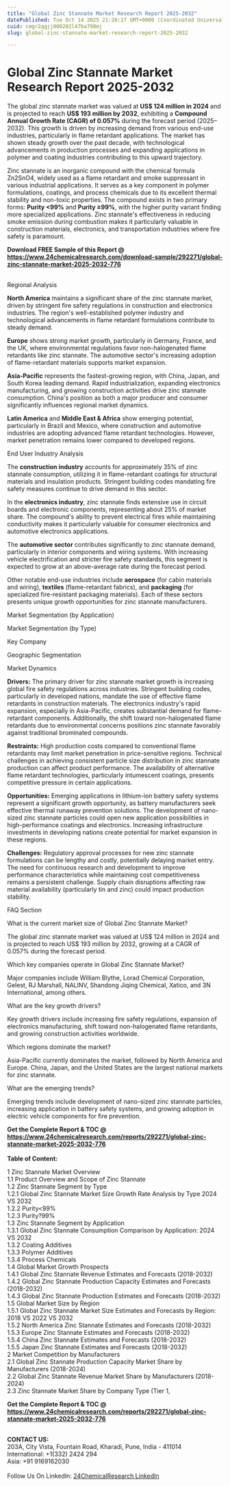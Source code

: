 ```yaml
---
title: "Global Zinc Stannate Market Research Report 2025-2032"
datePublished: Tue Oct 14 2025 21:28:27 GMT+0000 (Coordinated Universal Time)
cuid: cmgr2qgjj000202l47ba798mj
slug: global-zinc-stannate-market-research-report-2025-2032

---
```


# Global Zinc Stannate Market Research Report 2025-2032

<p>The global zinc stannate market was valued at <strong>US$ 124 million in 2024</strong> and is projected to reach <strong>US$ 193 million by 2032</strong>, exhibiting a <strong>Compound Annual Growth Rate (CAGR) of 0.057%</strong> during the forecast period (2025–2032). This growth is driven by increasing demand from various end-use industries, particularly in flame retardant applications. The market has shown steady growth over the past decade, with technological advancements in production processes and expanding applications in polymer and coating industries contributing to this upward trajectory.</p><p>
</p><p>Zinc stannate is an inorganic compound with the chemical formula Zn2SnO4, widely used as a flame retardant and smoke suppressant in various industrial applications. It serves as a key component in polymer formulations, coatings, and process chemicals due to its excellent thermal stability and non-toxic properties. The compound exists in two primary forms: <strong>Purity &lt;99%</strong> and <strong>Purity ≥99%</strong>, with the higher purity variant finding more specialized applications. Zinc stannate's effectiveness in reducing smoke emission during combustion makes it particularly valuable in construction materials, electronics, and transportation industries where fire safety is paramount.</p><div><b>Download FREE Sample of this Report @ 
            <a href="https://www.24chemicalresearch.com/download-sample/292271/global-zinc-stannate-market-2025-2032-776">
            https://www.24chemicalresearch.com/download-sample/292271/global-zinc-stannate-market-2025-2032-776</a></b></div><br><p>
Regional Analysis</p><p>
</p><p><strong>North America</strong> maintains a significant share of the zinc stannate market, driven by stringent fire safety regulations in construction and electronics industries. The region's well-established polymer industry and technological advancements in flame retardant formulations contribute to steady demand.</p><p>
</p><p><strong>Europe</strong> shows strong market growth, particularly in Germany, France, and the UK, where environmental regulations favor non-halogenated flame retardants like zinc stannate. The automotive sector's increasing adoption of flame-retardant materials supports market expansion.</p><p>
</p><p><strong>Asia-Pacific</strong> represents the fastest-growing region, with China, Japan, and South Korea leading demand. Rapid industrialization, expanding electronics manufacturing, and growing construction activities drive zinc stannate consumption. China's position as both a major producer and consumer significantly influences regional market dynamics.</p><p>
</p><p><strong>Latin America</strong> and <strong>Middle East &amp; Africa</strong> show emerging potential, particularly in Brazil and Mexico, where construction and automotive industries are adopting advanced flame retardant technologies. However, market penetration remains lower compared to developed regions.</p><p>
End User Industry Analysis</p><p>
</p><p>The <strong>construction industry</strong> accounts for approximately 35% of zinc stannate consumption, utilizing it in flame-retardant coatings for structural materials and insulation products. Stringent building codes mandating fire safety measures continue to drive demand in this sector.</p><p>
</p><p>In the <strong>electronics industry</strong>, zinc stannate finds extensive use in circuit boards and electronic components, representing about 25% of market share. The compound's ability to prevent electrical fires while maintaining conductivity makes it particularly valuable for consumer electronics and automotive electronics applications.</p><p>
</p><p>The <strong>automotive sector</strong> contributes significantly to zinc stannate demand, particularly in interior components and wiring systems. With increasing vehicle electrification and stricter fire safety standards, this segment is expected to grow at an above-average rate during the forecast period.</p><p>
</p><p>Other notable end-use industries include <strong>aerospace</strong> (for cabin materials and wiring), <strong>textiles</strong> (flame-retardant fabrics), and <strong>packaging</strong> (for specialized fire-resistant packaging materials). Each of these sectors presents unique growth opportunities for zinc stannate manufacturers.</p><p>
Market Segmentation (by Application)</p><p>
</p><p>
Market Segmentation (by Type)</p><p>
</p><p>
Key Company</p><p>
</p><p>
Geographic Segmentation</p><p>
</p><p>
Market Dynamics</p><p>
</p><p><strong>Drivers:</strong> The primary driver for zinc stannate market growth is increasing global fire safety regulations across industries. Stringent building codes, particularly in developed nations, mandate the use of effective flame retardants in construction materials. The electronics industry's rapid expansion, especially in Asia-Pacific, creates substantial demand for flame-retardant components. Additionally, the shift toward non-halogenated flame retardants due to environmental concerns positions zinc stannate favorably against traditional brominated compounds.</p><p>
</p><p><strong>Restraints:</strong> High production costs compared to conventional flame retardants may limit market penetration in price-sensitive regions. Technical challenges in achieving consistent particle size distribution in zinc stannate production can affect product performance. The availability of alternative flame retardant technologies, particularly intumescent coatings, presents competitive pressure in certain applications.</p><p>
</p><p><strong>Opportunities:</strong> Emerging applications in lithium-ion battery safety systems represent a significant growth opportunity, as battery manufacturers seek effective thermal runaway prevention solutions. The development of nano-sized zinc stannate particles could open new application possibilities in high-performance coatings and electronics. Increasing infrastructure investments in developing nations create potential for market expansion in these regions.</p><p>
</p><p><strong>Challenges:</strong> Regulatory approval processes for new zinc stannate formulations can be lengthy and costly, potentially delaying market entry. The need for continuous research and development to improve performance characteristics while maintaining cost competitiveness remains a persistent challenge. Supply chain disruptions affecting raw material availability (particularly tin and zinc) could impact production stability.</p><p>
FAQ Section</p><p>
What is the current market size of Global Zinc Stannate Market?</p><p>
</p><p>The global zinc stannate market was valued at US$ 124 million in 2024 and is projected to reach US$ 193 million by 2032, growing at a CAGR of 0.057% during the forecast period.</p><p>
Which key companies operate in Global Zinc Stannate Market?</p><p>
</p><p>Major companies include William Blythe, Lorad Chemical Corporation, Gelest, RJ Marshall, NALINV, Shandong Jiqing Chemical, Xatico, and 3N International, among others.</p><p>
What are the key growth drivers?</p><p>
</p><p>Key growth drivers include increasing fire safety regulations, expansion of electronics manufacturing, shift toward non-halogenated flame retardants, and growing construction activities worldwide.</p><p>
Which regions dominate the market?</p><p>
</p><p>Asia-Pacific currently dominates the market, followed by North America and Europe. China, Japan, and the United States are the largest national markets for zinc stannate.</p><p>
What are the emerging trends?</p><p>
</p><p>Emerging trends include development of nano-sized zinc stannate particles, increasing application in battery safety systems, and growing adoption in electric vehicle components for fire prevention.</p>

<div><b>Get the Complete Report & TOC @ 
            <a href="https://www.24chemicalresearch.com/reports/292271/global-zinc-stannate-market-2025-2032-776">
            https://www.24chemicalresearch.com/reports/292271/global-zinc-stannate-market-2025-2032-776</a></b></div><br>
            <b>Table of Content:</b><p>1 Zinc Stannate Market Overview<br />
    1.1 Product Overview and Scope of Zinc Stannate<br />
    1.2 Zinc Stannate Segment by Type<br />
        1.2.1 Global Zinc Stannate Market Size Growth Rate Analysis by Type 2024 VS 2032<br />
        1.2.2 Purity<99%<br />
        1.2.3 Purity?99%<br />
    1.3 Zinc Stannate Segment by Application<br />
        1.3.1 Global Zinc Stannate Consumption Comparison by Application: 2024 VS 2032<br />
        1.3.2 Coating Additives<br />
        1.3.3 Polymer Additives<br />
        1.3.4 Process Chemicals<br />
    1.4 Global Market Growth Prospects<br />
        1.4.1 Global Zinc Stannate Revenue Estimates and Forecasts (2018-2032)<br />
        1.4.2 Global Zinc Stannate Production Capacity Estimates and Forecasts (2018-2032)<br />
        1.4.3 Global Zinc Stannate Production Estimates and Forecasts (2018-2032)<br />
    1.5 Global Market Size by Region<br />
        1.5.1 Global Zinc Stannate Market Size Estimates and Forecasts by Region: 2018 VS 2022 VS 2032<br />
        1.5.2 North America Zinc Stannate Estimates and Forecasts (2018-2032)<br />
        1.5.3 Europe Zinc Stannate Estimates and Forecasts (2018-2032)<br />
        1.5.4 China Zinc Stannate Estimates and Forecasts (2018-2032)<br />
        1.5.5 Japan Zinc Stannate Estimates and Forecasts (2018-2032)<br />
2 Market Competition by Manufacturers<br />
    2.1 Global Zinc Stannate Production Capacity Market Share by Manufacturers (2018-2024)<br />
    2.2 Global Zinc Stannate Revenue Market Share by Manufacturers (2018-2024)<br />
    2.3 Zinc Stannate Market Share by Company Type (Tier 1,</p>

<div><b>Get the Complete Report & TOC @ 
            <a href="https://www.24chemicalresearch.com/reports/292271/global-zinc-stannate-market-2025-2032-776">
            https://www.24chemicalresearch.com/reports/292271/global-zinc-stannate-market-2025-2032-776</a></b></div><br>

<b>CONTACT US:</b><br>
            203A, City Vista, Fountain Road, Kharadi, Pune, India - 411014<br>
            International: +1(332) 2424 294<br>
            Asia: +91 9169162030 <br><br>
            Follow Us On LinkedIn: <a href="https://www.linkedin.com/company/24chemicalresearch/">24ChemicalResearch LinkedIn</a>